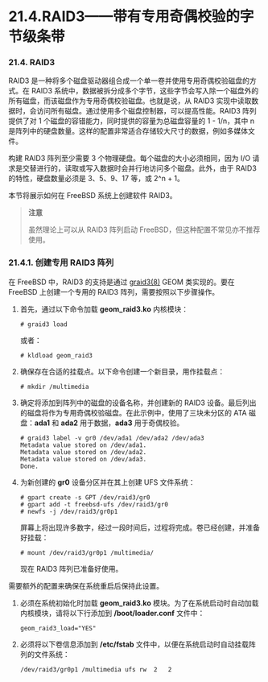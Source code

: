 # 21.4.RAID3——带有专用奇偶校验的字节级条带

### 21.4. RAID3

RAID3 是一种将多个磁盘驱动器组合成一个单一卷并使用专用奇偶校验磁盘的方式。在 RAID3 系统中，数据被拆分成多个字节，这些字节会写入除一个磁盘外的所有磁盘，而该磁盘作为专用奇偶校验磁盘。也就是说，从 RAID3 实现中读取数据时，会访问所有磁盘。通过使用多个磁盘控制器，可以提高性能。RAID3 阵列提供了对 1 个磁盘的容错能力，同时提供的容量为总磁盘容量的 1 - 1/n，其中 n 是阵列中的硬盘数量。这样的配置非常适合存储较大尺寸的数据，例如多媒体文件。

构建 RAID3 阵列至少需要 3 个物理硬盘。每个磁盘的大小必须相同，因为 I/O 请求是交替进行的，读取或写入数据时会并行地访问多个磁盘。此外，由于 RAID3 的特性，硬盘数量必须是 3、5、9、17 等，或 2^n + 1。

本节将展示如何在 FreeBSD 系统上创建软件 RAID3。

>**注意**
>
>虽然理论上可以从 RAID3 阵列启动 FreeBSD，但这种配置不常见亦不推荐使用。

### 21.4.1. 创建专用 RAID3 阵列

在 FreeBSD 中，RAID3 的支持是通过 [graid3(8)](https://man.freebsd.org/cgi/man.cgi?query=graid3&sektion=8&format=html) GEOM 类实现的。要在 FreeBSD 上创建一个专用的 RAID3 阵列，需要按照以下步骤操作。

1. 首先，通过以下命令加载 **geom_raid3.ko** 内核模块：

   ```
   # graid3 load
   ```
   
   或者：
   
   ```
   # kldload geom_raid3
   ```

2. 确保存在合适的挂载点。以下命令创建一个新目录，用作挂载点：
   
   ```
   # mkdir /multimedia
   ```

3. 确定将添加到阵列中的磁盘的设备名称，并创建新的 RAID3 设备。最后列出的磁盘将作为专用奇偶校验磁盘。在此示例中，使用了三块未分区的 ATA 磁盘：**ada1** 和 **ada2** 用于数据，**ada3** 用于奇偶校验。

   ```
   # graid3 label -v gr0 /dev/ada1 /dev/ada2 /dev/ada3
   Metadata value stored on /dev/ada1.
   Metadata value stored on /dev/ada2.
   Metadata value stored on /dev/ada3.
   Done.
   ```

4. 为新创建的 **gr0** 设备分区并在其上创建 UFS 文件系统：
   
   ```
   # gpart create -s GPT /dev/raid3/gr0
   # gpart add -t freebsd-ufs /dev/raid3/gr0
   # newfs -j /dev/raid3/gr0p1
   ```

   屏幕上将出现许多数字，经过一段时间后，过程将完成。卷已经创建，并准备好挂载：

   ```
   # mount /dev/raid3/gr0p1 /multimedia/
   ```

   现在 RAID3 阵列已准备好使用。

需要额外的配置来确保在系统重启后保持此设置。

1. 必须在系统初始化时加载 **geom_raid3.ko** 模块。为了在系统启动时自动加载内核模块，请将以下行添加到 **/boot/loader.conf** 文件中：
   
   ```
   geom_raid3_load="YES"
   ```

2. 必须将以下卷信息添加到 **/etc/fstab** 文件中，以便在系统启动时自动挂载阵列的文件系统：

   ```
   /dev/raid3/gr0p1	/multimedia	ufs	rw	2	2
   ```
